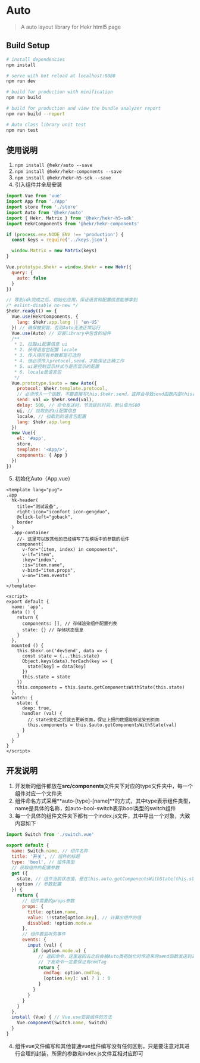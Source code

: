 # Auto

> A auto layout library for Hekr html5 page

## Build Setup

``` bash
# install dependencies
npm install

# serve with hot reload at localhost:8080
npm run dev

# build for production with minification
npm run build

# build for production and view the bundle analyzer report
npm run build --report

# Auto class library unit test
npm run test
```

## 使用说明
1. ```npm install @hekr/auto --save```
2. ```npm install @hekr/hekr-components --save```
3. ```npm install @hekr/hekr-h5-sdk --save```
4. 引入组件并全局安装
```javascript
import Vue from 'vue'
import App from './App'
import store from './store'
import Auto from '@hekr/auto'
import { Hekr, Matrix } from '@hekr/hekr-h5-sdk'
import HekrComponents from '@hekr/hekr-components'

if (process.env.NODE_ENV !== 'production') {
  const keys = require('../keys.json')

  window.Matrix = new Matrix(keys)
}

Vue.prototype.$hekr = window.$hekr = new Hekr({
  query: {
    auto: false
  }
})

// 等到sdk完成之后，初始化应用，保证语言和配置信息能够拿到
/* eslint-disable no-new */
$hekr.ready(() => {
  Vue.use(HekrComponents, {
    lang: $hekr.app.lang || 'en-US'
  }) // 确保被安装，否则Auto无法正常运行
  Vue.use(Auto) // 安装library中包含的组件
  /**
   * 1. 拉取ui配置信息 ui
   * 2. 获得语言包配置 locale
   * 3. 传入得所有参数都是可选的
   * 4. 但必须传入protocol,send，才能保证正确工作
   * 5. ui是控制显示样式与是否显示的配置
   * 6. locale是语言包
   */
  Vue.prototype.$auto = new Auto({
    protocol: $hekr.template.protocol,
    // 必须传入一个函数，不要直接写this.$hekr.send，这样会导致send函数内部this指向错误
    send: val => $hekr.send(val),
    delay: 500, // 命令发送时，节流延时时间，默认值为500
    ui, // 拉取到的ui配置信息
    locale, // 拉取到的语言包配置
    lang: $hekr.app.lang
  })
  new Vue({
    el: '#app',
    store,
    template: '<App/>',
    components: { App }
  })
})
```
5. 初始化Auto（App.vue）
```xhtml
<template lang="pug">
.app
  hk-header(
    title="测试设备",
    right-icon="iconfont icon-gengduo",
    @click-left="goback",
    border
  )
  .app-container
    //- 这里可以放其他的已经编写了在模板中的参数的组件
    component(
      v-for="(item, index) in components",
      v-if="item",
      :key="index",
      :is="item.name",
      v-bind="item.props",
      v-on="item.events"
    )
</template>

<script>
export default {
  name: 'app',
  data () {
    return {
      components: [], // 存储渲染组件配置列表
      state: {} // 存储状态信息
    }
  },
  mounted () {
    this.$hekr.on('devSend', data => {
      const state = {...this.state}
      Object.keys(data).forEach(key => {
        state[key] = data[key]
      })
      this.state = state
    })
    this.components = this.$auto.getComponentsWithState(this.state)
  },
  watch: {
    state: {
      deep: true,
      handler (val) {
        // state变化之后就去更新页面，保证上报的数据能够渲染到页面
        this.components = this.$auto.getComponentsWithState(val)
      }
    }
  }
}
</script>
```

## 开发说明
1. 开发新的组件都放在**src/components**文件夹下对应的type文件夹中，每一个组件对应一个文件夹
2. 组件命名方式采用**auto-[type]-[name]**的方式，其中type表示组件类型，name是具体的名称，如auto-bool-switch表示bool类型的switch组件
3. 每一个具体的组件文件夹下都有一个index.js文件，其中导出一个对象，大致内容如下
```javascript
import Switch from './switch.vue'

export default {
  name: Switch.name, // 组件名称
  title: '开关', // 组件的标题
  type: 'bool', // 组件类型
  // 获取组件的配置参数
  get ({
    state, // 组件当前状态值，是在this.auto.getComponentsWithState(this.state)传入的参数
    option // 参数配置
  }) {
    return {
      // 组件需要的props参数
      props: {
        title: option.name,
        value: !!state[option.key], // 计算出组件的值
        disabled: !option.mode.w
      },
      // 组件要监听的事件
      events: {
        input (val) {
          if (option.mode.w) {
            // 返回命令，这里返回去之后会被Auto类初始化时传进来的send函数发送到云端
            // 下发命令一定要保证有cmdTag
            return {
              cmdTag: option.cmdTag,
              [option.key]: val ? 1 : 0
            }
          }
        }
      }
    }
  },
  install (Vue) { // Vue.use安装组件的方法
    Vue.component(Switch.name, Switch)
  }
}
```
4. 组件vue文件编写和其他普通vue组件编写没有任何区别，只是要注意对其进行合理的封装，所需的参数和index.js文件互相对应即可
